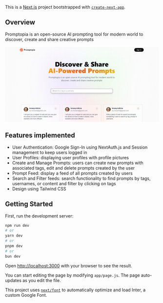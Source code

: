 This is a [Next.js](https://nextjs.org/) project bootstrapped with [`create-next-app`](https://github.com/vercel/next.js/tree/canary/packages/create-next-app).

## Overview

Promptopia is an open-source AI prompting tool for modern world to discover, create and share creative prompts

![Screenshot](./public/assets/screenshot.png) 

## Features implemented
- User Authentication: Google Sign-In using NextAuth.js and Session management to keep users logged in
- User Profiles: displaying user profiles with profile pictures
- Create and Manage Prompts: users can create new prompts with associated tags, edit and delete prompts created by the user
- Prompt Feed: display a feed of all prompts created by users
- Search and Filter feeds: search functionality to find prompts by tags, usernames, or content and filter by clicking on tags
- Design using Tailwind CSS

## Getting Started

First, run the development server:

```bash
npm run dev
# or
yarn dev
# or
pnpm dev
# or
bun dev
```

Open [http://localhost:3000](http://localhost:3000) with your browser to see the result.

You can start editing the page by modifying `app/page.js`. The page auto-updates as you edit the file.

This project uses [`next/font`](https://nextjs.org/docs/basic-features/font-optimization) to automatically optimize and load Inter, a custom Google Font.
